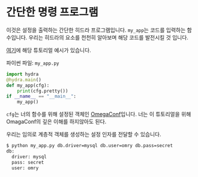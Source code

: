 # 간단한 명령 프로그램



이것은 설정을 출력하는 간단한 히드라 프로그램입니다. `my_app`는 코드를 입력하는 함수입니다. 우리는 히드라의 요소를 천천히 알아보며 해당 코드를 발전시킬 것 입니다.

[여기](https://github.com/facebookresearch/hydra/tree/master/examples)에 해당 튜토리얼 예시가 있습니다.

파이썬 파일: `my_app.py`

```python
import hydra
@hydra.main()
def my_app(cfg):
    print(cfg.pretty())
if __name__ == "__main__":
    my_app()
```

`cfg`는 너의 함수를 위해 설정된 객체인 [OmegaConf](https://omegaconf.readthedocs.io/en/latest/usage.html#access-and-manipulation)입니다. 너는 이 튜토리얼을 위해 OmagaConf의 깊은 이해를 하지않아도 된다.

우리는 임의로 계층적 객체를 생성하는 설정 인자를 전달할 수 있습니다.

```bash
$ python my_app.py db.driver=mysql db.user=omry db.pass=secret
db:
  driver: mysql
  pass: secret
  user: omry
```





